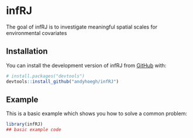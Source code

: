 
<!-- README.md is generated from README.Rmd. Please edit that file -->

# infRJ

<!-- badges: start -->
<!-- badges: end -->

The goal of infRJ is to investigate meaningful spatial scales for
environmental covariates

## Installation

You can install the development version of infRJ from
[GitHub](https://github.com/) with:

``` r
# install.packages("devtools")
devtools::install_github("andyhoegh/infRJ")
```

## Example

This is a basic example which shows you how to solve a common problem:

``` r
library(infRJ)
## basic example code
```
